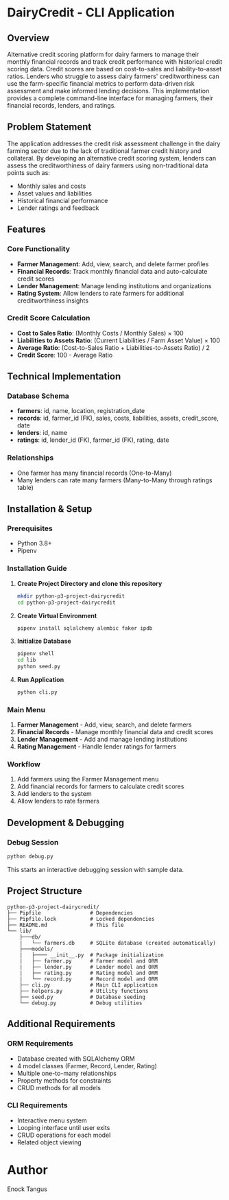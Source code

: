 # DairyCredit - CLI Application

## Overview

Alternative credit scoring platform for dairy farmers to manage their monthly financial records and track credit performance with historical credit scoring data. Credit scores are based on cost-to-sales and liability-to-asset ratios. Lenders who struggle to assess dairy farmers' creditworthiness can use the farm-specific financial metrics to perform data-driven risk assessment and make informed lending decisions. This implementation provides a complete command-line interface for managing farmers, their financial records, lenders, and ratings.

## Problem Statement

The application addresses the credit risk assessment challenge in the dairy farming sector due to the lack of traditional farmer credit history and collateral. By developing an alternative credit scoring system, lenders can assess the creditworthiness of dairy farmers using non-traditional data points such as:

- Monthly sales and costs
- Asset values and liabilities
- Historical financial performance
- Lender ratings and feedback

## Features

### Core Functionality
- **Farmer Management**: Add, view, search, and delete farmer profiles
- **Financial Records**: Track monthly financial data and auto-calculate credit scores
- **Lender Management**: Manage lending institutions and organizations
- **Rating System**: Allow lenders to rate farmers for additional creditworthiness insights

### Credit Score Calculation
- **Cost to Sales Ratio**: (Monthly Costs / Monthly Sales) × 100
- **Liabilities to Assets Ratio**: (Current Liabilities / Farm Asset Value) × 100
- **Average Ratio**: (Cost-to-Sales Ratio + Liabilities-to-Assets Ratio) / 2
- **Credit Score**: 100 - Average Ratio

## Technical Implementation

### Database Schema
- **farmers**: id, name, location, registration_date
- **records**: id, farmer_id (FK), sales, costs, liabilities, assets, credit_score, date
- **lenders**: id, name
- **ratings**: id, lender_id (FK), farmer_id (FK), rating, date

### Relationships
- One farmer has many financial records (One-to-Many)
- Many lenders can rate many farmers (Many-to-Many through ratings table)

## Installation & Setup

### Prerequisites
- Python 3.8+
- Pipenv

### Installation Guide

1. **Create Project Directory and clone this repository**
   ```bash
   mkdir python-p3-project-dairycredit
   cd python-p3-project-dairycredit
   ```

2. **Create Virtual Environment**
   ```bash
   pipenv install sqlalchemy alembic faker ipdb
   ```

3. **Initialize Database**
   ```bash
   pipenv shell
   cd lib
   python seed.py
   ```

4. **Run Application**
   ```bash
   python cli.py
   ```

### Main Menu
1. **Farmer Management** - Add, view, search, and delete farmers
2. **Financial Records** - Manage monthly financial data and credit scores
3. **Lender Management** - Add and manage lending institutions
4. **Rating Management** - Handle lender ratings for farmers

### Workflow
1. Add farmers using the Farmer Management menu
2. Add financial records for farmers to calculate credit scores
3. Add lenders to the system
4. Allow lenders to rate farmers

## Development & Debugging

### Debug Session
```bash
python debug.py
```
This starts an interactive debugging session with sample data.

## Project Structure
```
python-p3-project-dairycredit/
├── Pipfile                # Dependencies
├── Pipfile.lock           # Locked dependencies
├── README.md              # This file
└── lib/
    ├───db/
    |   └── farmers.db     # SQLite database (created automatically)
    ├───models/
    |   ├──── __init__.py  # Package initialization
    |   ├── farmer.py      # Farmer model and ORM
    |   ├── lender.py      # Lender model and ORM
    |   ├── rating.py      # Rating model and ORM
    |   └── record.py      # Record model and ORM
    ├── cli.py             # Main CLI application
    ├── helpers.py         # Utility functions
    ├── seed.py            # Database seeding
    └── debug.py           # Debug utilities

```

## Additional Requirements

### ORM Requirements
- Database created with SQLAlchemy ORM
- 4 model classes (Farmer, Record, Lender, Rating)
- Multiple one-to-many relationships
- Property methods for constraints
- CRUD methods for all models

### CLI Requirements
- Interactive menu system
- Looping interface until user exits
- CRUD operations for each model
- Related object viewing

# Author
Enock Tangus
